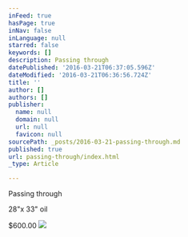 ```yaml
---
inFeed: true
hasPage: true
inNav: false
inLanguage: null
starred: false
keywords: []
description: Passing through
datePublished: '2016-03-21T06:37:05.596Z'
dateModified: '2016-03-21T06:36:56.724Z'
title: ''
author: []
authors: []
publisher:
  name: null
  domain: null
  url: null
  favicon: null
sourcePath: _posts/2016-03-21-passing-through.md
published: true
url: passing-through/index.html
_type: Article

---
```

Passing through

28"x 33" oil

$600.00
![](https://the-grid-user-content.s3-us-west-2.amazonaws.com/be1419e1-394b-45dc-a2c5-bae64e9847e8.jpg)